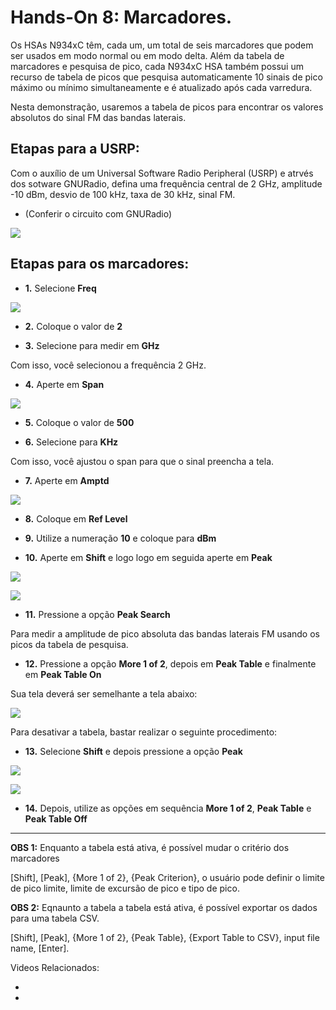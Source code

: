 # **Hands-On 8: Marcadores.**

Os HSAs N934xC têm, cada um, um total de seis marcadores que podem ser usados ​​em modo normal ou em modo delta. Além da tabela de marcadores e pesquisa de pico, cada N934xC HSA também possui um
recurso de tabela de picos que pesquisa automaticamente 10 sinais de pico máximo ou mínimo simultaneamente e é atualizado após cada varredura.

Nesta demonstração, usaremos a tabela de picos para encontrar os valores absolutos do sinal FM
das bandas laterais.

## Etapas para a USRP:

Com o auxílio de um Universal Software Radio Peripheral (USRP) e atrvés dos sotware GNURadio, defina uma frequência central de 2 GHz, amplitude -10 dBm, desvio de 100 kHz, taxa de 30 kHz, sinal FM.

- (Conferir o circuito com GNURadio)

![](/Imagens/HD8/gnuradiocircuit.png)

## Etapas para os marcadores:

- **1.** Selecione **Freq**

![](/Imagens/Teclas/freq.png)

- **2.** Coloque o valor de **2**

- **3.** Selecione para medir em **GHz**

Com isso, você selecionou a frequência 2 GHz. 

- **4.** Aperte em **Span**

![](/Imagens/Teclas/span.png)

- **5.** Coloque o valor de **500**

- **6.** Selecione para **KHz**

Com isso, você ajustou o span para que o sinal preencha a tela.

- **7.** Aperte em **Amptd**

![](/Imagens/Teclas/ampld.png)

- **8.** Coloque em **Ref Level**

- **9.** Utilize a numeração **10** e coloque para **dBm**

- **10.** Aperte em **Shift** e logo logo em seguida aperte em **Peak**

![](/Imagens/Teclas/shift.png)

![](/Imagens/Teclas/marker.png)

- **11.** Pressione a opção **Peak Search**

Para medir a amplitude de pico absoluta das bandas laterais FM usando os picos da
tabela de pesquisa.

- **12.** Pressione a opção **More 1 of 2**, depois em **Peak Table** e finalmente em **Peak Table On**

Sua tela deverá ser semelhante a tela abaixo:

![](/Imagens/HD8/telapicos.png)

Para desativar a tabela, bastar realizar o seguinte procedimento:

- **13.** Selecione **Shift** e depois pressione a opção **Peak**

![](/Imagens/Teclas/shift.png) 

![](/Imagens/Teclas/marker.png)

- **14.** Depois, utilize as opções em sequência **More 1 of 2**, **Peak Table** e **Peak Table Off**

___

**OBS 1:** Enquanto a tabela está ativa, é possível mudar o critério dos marcadores

[Shift], [Peak], {More 1 of 2}, {Peak Criterion}, o usuário pode definir o limite de pico
limite, limite de excursão de pico e tipo de pico.

**OBS 2:** Eqnaunto a tabela a tabela está ativa, é possível exportar os dados para uma tabela CSV.

[Shift], [Peak], {More 1 of 2}, {Peak Table}, {Export Table to CSV}, input file 
name, [Enter].

Videos Relacionados:

- 
- 